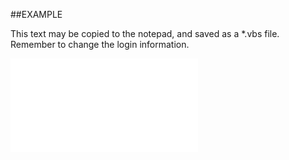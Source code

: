 
##EXAMPLE

This text may be copied to the notepad, and saved as a *.vbs file. Remember to change the login information.

![](..\..\Examples\vbs\SOAppointments2.Exists.vbs.txt)

